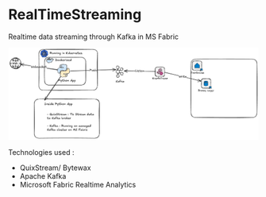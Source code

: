 # RealTimeStreaming
Realtime data streaming through Kafka in MS Fabric


![alt text](image.png)



Technologies used : 

- QuixStream/ Bytewax
- Apache Kafka
- Microsoft Fabric Realtime Analytics